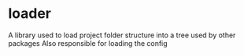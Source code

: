 # loader

A library used to load project folder structure into a tree used by other packages
Also responsible for loading the config